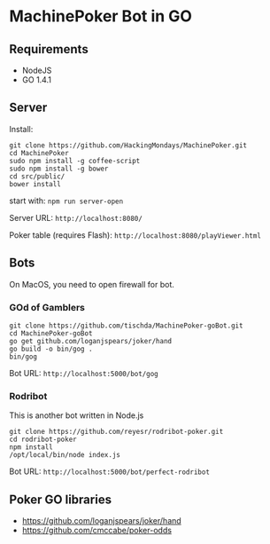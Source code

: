 MachinePoker Bot in GO
======================

Requirements
------------
* NodeJS
* GO 1.4.1

Server
------
Install:
~~~
git clone https://github.com/HackingMondays/MachinePoker.git
cd MachinePoker
sudo npm install -g coffee-script
sudo npm install -g bower
cd src/public/
bower install
~~~

start with: `npm run server-open`

Server URL:
`http://localhost:8080/`

Poker table (requires Flash):
`http://localhost:8080/playViewer.html`


Bots
----
On MacOS, you need to open firewall for bot.

### GOd of Gamblers
~~~
git clone https://github.com/tischda/MachinePoker-goBot.git
cd MachinePoker-goBot
go get github.com/loganjspears/joker/hand
go build -o bin/gog .
bin/gog
~~~

Bot URL:
`http://localhost:5000/bot/gog`

### Rodribot
This is another bot written in Node.js

~~~
git clone https://github.com/reyesr/rodribot-poker.git
cd rodribot-poker
npm install
/opt/local/bin/node index.js
~~~

Bot URL:
`http://localhost:5000/bot/perfect-rodribot`



Poker GO libraries
------------------
* https://github.com/loganjspears/joker/hand
* https://github.com/cmccabe/poker-odds
